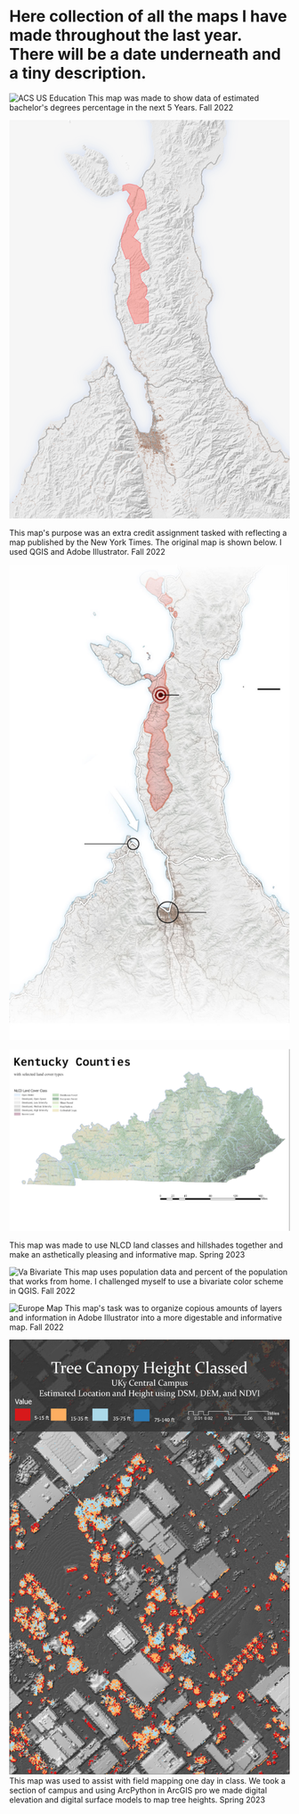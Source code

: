 # Here collection of all the maps I have made throughout the last year. There will be a date underneath and a tiny description.



![ACS US Education](./Maps/ACS%20US%20EDUCATION-01.png)
This map was made to show data of estimated bachelor's degrees percentage in the next 5 Years. Fall 2022


![Indonesia Extra Credit](./Maps/Indonesia-Extra-Credit.png)

This map's purpose was an extra credit assignment tasked with reflecting a map published by the New York Times. The original map is shown below. I used QGIS and Adobe Illustrator. Fall 2022

![Indonesia real map](./Maps/zoom-430.jpg)

![Ky Land Cover](./Maps/KyLandcover.jpg)

This map was made to use NLCD land classes and hillshades together and make an asthetically pleasing and informative map. Spring 2023


![Va Bivariate](./Maps/Lab3-01.png)
This map uses population data and percent of the population that works from home. I challenged myself to use a bivariate color scheme in QGIS. Fall 2022


![Europe Map](./Maps/Lab1-BrianMetz(FIN)(1).png)
This map's task was to organize copious amounts of layers and information in Adobe Illustrator into a more digestable and informative map. Fall 2022


![Tree Height Campus](./Maps/TreeHeight.jpg)
This map was used to assist with field mapping one day in class. We took a section of campus and using ArcPython in ArcGIS pro we made digital elevation and digital surface models to map tree heights. Spring 2023